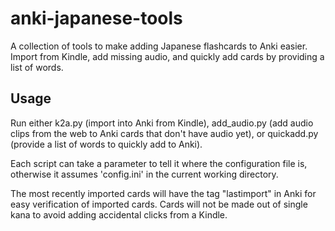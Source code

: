 # anki-japanese-tools
A collection of tools to make adding Japanese flashcards to Anki easier.  Import from Kindle, add missing audio, and quickly add cards by providing a list of words.

## Usage
Run either k2a.py (import into Anki from Kindle), add_audio.py (add audio clips from the web to Anki cards that don't have audio yet), or quickadd.py (provide a list of words to quickly add to Anki).

Each script can take a parameter to tell it where the configuration file is, otherwise it assumes 'config.ini' in the current working directory.

The most recently imported cards will have the tag "lastimport" in Anki for easy verification of imported cards.  Cards will not be made out of single kana to avoid adding accidental clicks from a Kindle.
